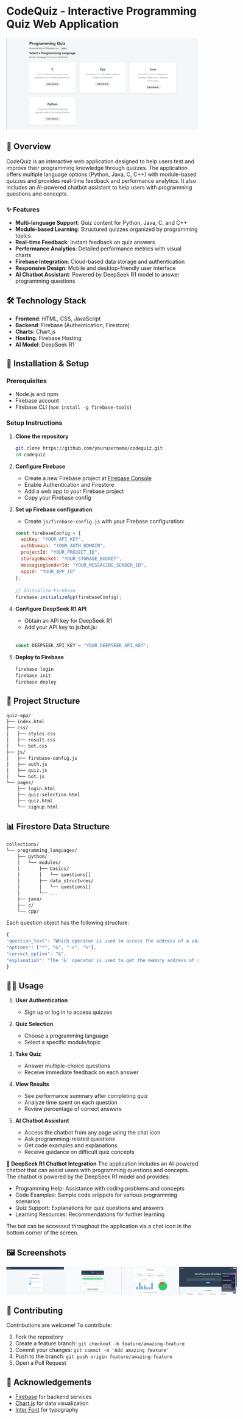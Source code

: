 # CodeQuiz - Interactive Programming Quiz Web Application

![CodeQuiz Banner](https://github.com/Kishore735/Quiz/blob/main/website/image/demo.png?raw=true)

## 📝 Overview

CodeQuiz is an interactive web application designed to help users test and improve their programming knowledge through quizzes. The application offers multiple language options (Python, Java, C, C++) with module-based quizzes and provides real-time feedback and performance analytics. It also includes an AI-powered chatbot assistant to help users with programming questions and concepts.

### ✨ Features

- **Multi-language Support**: Quiz content for Python, Java, C, and C++
- **Module-based Learning**: Structured quizzes organized by programming topics
- **Real-time Feedback**: Instant feedback on quiz answers
- **Performance Analytics**: Detailed performance metrics with visual charts
- **Firebase Integration**: Cloud-based data storage and authentication
- **Responsive Design**: Mobile and desktop-friendly user interface
- **AI Chatbot Assistant**: Powered by DeepSeek R1 model to answer programming questions

## 🛠️ Technology Stack

- **Frontend**: HTML, CSS, JavaScript
- **Backend**: Firebase (Authentication, Firestore)
- **Charts**: Chart.js
- **Hosting**: Firebase Hosting
- **AI Model**: DeepSeek R1

## 🚀 Installation & Setup

### Prerequisites

- Node.js and npm
- Firebase account
- Firebase CLI (`npm install -g firebase-tools`)

### Setup Instructions

1. **Clone the repository**
   ```bash
   git clone https://github.com/yourusername/codequiz.git
   cd codequiz
   ```

2. **Configure Firebase**
   - Create a new Firebase project at [Firebase Console](https://console.firebase.google.com/)
   - Enable Authentication and Firestore
   - Add a web app to your Firebase project
   - Copy your Firebase config

3. **Set up Firebase configuration**
   - Create `js/firebase-config.js` with your Firebase configuration:
   ```javascript
   const firebaseConfig = {
     apiKey: "YOUR_API_KEY",
     authDomain: "YOUR_AUTH_DOMAIN",
     projectId: "YOUR_PROJECT_ID",
     storageBucket: "YOUR_STORAGE_BUCKET",
     messagingSenderId: "YOUR_MESSAGING_SENDER_ID",
     appId: "YOUR_APP_ID"
   };

   // Initialize Firebase
   firebase.initializeApp(firebaseConfig);
   ```
4. **Configure DeepSeek R1 API**

   - Obtain an API key for DeepSeek R1
   - Add your API key to js/bot.js:
   ```javascript

   const DEEPSEEK_API_KEY = "YOUR_DEEPSEEK_API_KEY";
   ```

5. **Deploy to Firebase**
   ```bash
   firebase login
   firebase init
   firebase deploy
   ```

## 📁 Project Structure

```
quiz-app/
├── index.html
├── css/
│   ├── styles.css
│   ├── result.css
│   └── bot.css
├── js/
│   ├── firebase-config.js
│   ├── auth.js
│   ├── quiz.js
│   └── bot.js
└── pages/
    ├── login.html
    ├── quiz-selection.html
    ├── quiz.html
    └── signup.html
```

## 📊 Firestore Data Structure

```
collections/
└── programming_languages/
    ├── python/
    │   └── modules/
    │       ├── basics/
    │       │   └── questions[]
    │       ├── data_structures/
    │       │   └── questions[]
    │       └── ...
    ├── java/
    ├── c/
    └── cpp/
```

Each question object has the following structure:
```javascript
{
"question_text": "Which operator is used to access the address of a variable?",
"options": ["*", "&", "->", "%"],
"correct_option": "&",
"explanation": "The '&' operator is used to get the memory address of a variable. For example, &x returns the memory address where the variable x is stored."
}
```

## 👨‍💻 Usage

1. **User Authentication**
   - Sign up or log in to access quizzes

2. **Quiz Selection**
   - Choose a programming language
   - Select a specific module/topic

3. **Take Quiz**
   - Answer multiple-choice questions
   - Receive immediate feedback on each answer

4. **View Results**
   - See performance summary after completing quiz
   - Analyze time spent on each question
   - Review percentage of correct answers

5. **AI Chatbot Assistant**

   - Access the chatbot from any page using the chat icon
   - Ask programming-related questions
   - Get code examples and explanations
   - Receive guidance on difficult quiz concepts

**🤖 DeepSeek R1 Chatbot Integration**
   The application includes an AI-powered chatbot that can assist users with programming questions and concepts. The chatbot is powered by the DeepSeek R1 model and provides:

   - Programming Help: Assistance with coding problems and concepts
   - Code Examples: Sample code snippets for various programming scenarios
   - Quiz Support: Explanations for quiz questions and answers
   - Learning Resources: Recommendations for further learning

The bot can be accessed throughout the application via a chat icon in the bottom corner of the screen.

## 🖼️ Screenshots

<div style="display: flex; justify-content: space-between;">
  <img src="https://github.com/Kishore735/Quiz/blob/main/website/image/login.png?raw=true" width="30%" alt="Login Screen">
  <img src="https://github.com/Kishore735/Quiz/blob/main/website/image/quiz.png?raw=true" width="30%" alt="Quiz Selection">
  <img src="https://github.com/Kishore735/Quiz/blob/main/website/image/result.png?raw=true" width="30%" alt="Results Screen">
  <img src="https://github.com/Kishore735/Quiz/blob/main/website/image/chatbot.png?raw=true" width="30%" alt="Chat-bot">
</div>

## 🤝 Contributing

Contributions are welcome! To contribute:

1. Fork the repository
2. Create a feature branch: `git checkout -b feature/amazing-feature`
3. Commit your changes: `git commit -m 'Add amazing feature'`
4. Push to the branch: `git push origin feature/amazing-feature`
5. Open a Pull Request

## 🙏 Acknowledgements

- [Firebase](https://firebase.google.com/) for backend services
- [Chart.js](https://www.chartjs.org/) for data visualization
- [Inter Font](https://fonts.google.com/specimen/Inter) for typography
